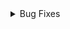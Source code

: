<details>
  
  <summary>Bug Fixes</summary>
  &#10240;
  
#### [Better Armor Tooltip](https://www.nexusmods.com/cyberpunk2077/mods/9706) by [rmk1234](https://www.nexusmods.com/cyberpunk2077/users/84555803)

Fixes the armor tooltip in the Cyberware menu to be factually correct and show your current damage reduction from armor rather than a theoretical maximum

#### [Database Fixes](https://www.nexusmods.com/cyberpunk2077/mods/10636) by [MerseyRockoff](https://www.nexusmods.com/cyberpunk2077/users/56064207)

Fixes and restores many database and journal entries not activating correctly

#### [Disable W-S Keys To Select Dialogue Options](https://www.nexusmods.com/cyberpunk2077/mods/9799) by [K4DAV3R](https://www.nexusmods.com/cyberpunk2077/users/57310307)

Disables using the W and S keys for dialogue selection to avoid mistakes while driving or moving

#### [Don't Hide Stamina Bar on Holster](https://www.nexusmods.com/cyberpunk2077/mods/9448) by [RMK](https://www.nexusmods.com/cyberpunk2077/users/84555803)

Disables the game hiding the stamina bar when you holster your weapon as it is redundant and causes issues

#### [Firecracker Pyromaniac Fix](https://www.nexusmods.com/cyberpunk2077/mods/10053) by [thewalpa](https://www.nexusmods.com/cyberpunk2077/users/26689069)

Makes weapons equipped with the Firecracks weapon mod stack the Pyromaniac tier 3 perk buff

#### [Fix Adrenaline Decay](https://www.nexusmods.com/cyberpunk2077/mods/9921) by [fyodor](https://www.nexusmods.com/cyberpunk2077/users/7875060)

Fixes an issue with the Solo 55 skill progression bonus that was causing rapid adrenaline decay

#### [Fix Max Cyberware Capacity](https://www.nexusmods.com/cyberpunk2077/mods/10354) by [rfuzzo](https://www.nexusmods.com/cyberpunk2077/users/16300749)

Fixes a UI issue with the cyberware menu where the cyberware capacity bar would stop working after exceeding a certain value
  
  &#10240;
  
</details>

